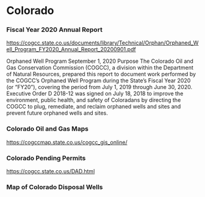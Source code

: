 # Colorado 



### Fiscal Year 2020 Annual Report

https://cogcc.state.co.us/documents/library/Technical/Orphan/Orphaned_Well_Program_FY2020_Annual_Report_20200901.pdf


Orphaned Well Program
September 1, 2020
Purpose
The Colorado Oil and Gas Conservation Commission (COGCC), a division within the
Department of Natural Resources, prepared this report to document work performed by the
COGCC’s Orphaned Well Program during the State’s Fiscal Year 2020 (or “FY20”), covering the
period from July 1, 2019 through June 30, 2020. Executive Order D 2018-12 was signed on
July 18, 2018 to improve the environment, public health, and safety of Coloradans by
directing the COGCC to plug, remediate, and reclaim orphaned wells and sites and prevent
future orphaned wells and sites.

### Colorado Oil and Gas Maps

https://cogccmap.state.co.us/cogcc_gis_online/


### Colorado Pending Permits

https://cogcc.state.co.us/DAD.html

### Map of Colorado Disposal Wells

[](../assets/images/ColoradoDisposalWells.png)






